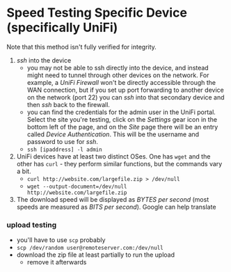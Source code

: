 <!-- permalink: aeeb1295c2afdaa243d5e829caeb64e6 DO NOT DELETE OR EDIT THIS LINE -->
# Speed Testing Specific Device (specifically UniFi)

Note that this method isn't fully verified for integrity.

1. *ssh* into the device
	* you may not be able to ssh directly into the device, and instead might need to tunnel through other devices on the network. For example, a *UniFi Firewall* won't be directly accessible through the WAN connection, but if you set up port forwarding to another device on the network (port 22) you can *ssh* into that secondary device and then *ssh* back to the firewall.
	* you can find the credentials for the admin user in the UniFi portal. Select the site you're testing, click on the *Settings* gear icon in the bottom left of the page, and on the *Site* page there will be an entry called *Device Authentication*. This will be the username and password to use for *ssh*.
	* `ssh [ipaddress] -l admin`
1. UniFi devices have at least two distinct OSes. One has `wget` and the other has `curl` - they perform similar functions, but the commands vary a bit.
	* `curl http://website.com/largefile.zip > /dev/null`
	* `wget --output-document=/dev/null http://website.com/largefile.zip`
1. The download speed will be displayed as *BYTES per second* (most speeds are measured as *BITS per second*). Google can help translate


### upload testing

* you'll have to use `scp` probably
* `scp /dev/random user@remoteserver.com:/dev/null`
* download the zip file at least partially to run the upload
	* remove it afterwards
